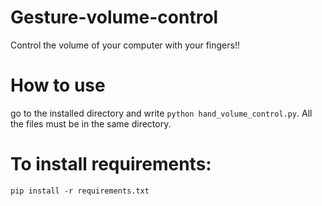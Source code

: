 # Gesture-volume-control
Control the volume of your computer with your fingers!!
# How to use
go to the installed directory and write
`python hand_volume_control.py`.
All the files must be in the same directory.
# To install requirements:
`pip install -r requirements.txt`

